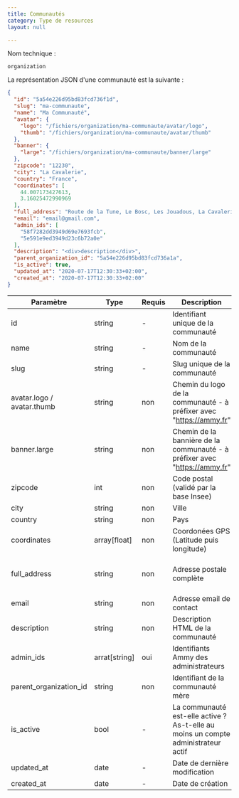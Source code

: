 ```yaml
---
title: Communautés
category: Type de resources
layout: null

---
```

Nom technique :

```
organization
```

La représentation JSON d'une communauté est la suivante :

```json
{
  "id": "5a54e226d95bd83fcd736f1d",
  "slug": "ma-communaute",
  "name": "Ma Communauté",
  "avatar": {
    "logo": "/fichiers/organization/ma-communaute/avatar/logo",
    "thumb": "/fichiers/organization/ma-communaute/avatar/thumb"
  },
  "banner": {
    "large": "/fichiers/organization/ma-communaute/banner/large"
  },
  "zipcode": "12230",
  "city": "La Cavalerie",
  "country": "France",
  "coordinates": [
    44.007173427613,
    3.16025472990969
  ],
  "full_address": "Route de la Tune, Le Bosc, Les Jouadous, La Cavalerie, Millau, Aveyron, Occitanie, France métropolitaine, 12230, France",
  "email": "email@gmail.com",
  "admin_ids": [
    "58f7282dd3949d69e7693fcb",
    "5e591e9ed3949d23c6b72a0e"
  ],
  "description": "<div>description</div>",    
  "parent_organization_id": "5a54e226d95bd83fcd736a1a",
  "is_active": true,
  "updated_at": "2020-07-17T12:30:33+02:00",
  "created_at": "2020-07-17T12:30:33+02:00"
}
```

| Paramètre                                                    | **Type**      | Requis | Description                                                  | **Exemple**                                                  |
| ------------------------------------------------------------ | ------------- | ------ | ------------------------------------------------------------ | ------------------------------------------------------------ |
| id <span class="read-only" data-text="LECTURE SEULE"></span> | string        | -      | Identifiant unique de la communauté                          | 5a54e226d95bd83fcd736f1d                                     |
| name                                                         | string        | -      | Nom de la communauté                                         | Ma communauté                                                |
| slug <span class="read-only" data-text="LECTURE SEULE"></span> | string        | -      | Slug unique de la communauté                                 | ma-communaute                                                |
| avatar.logo / avatar.thumb<span class="read-only" data-text="LECTURE SEULE"></span> | string        | non    | Chemin du logo de la communauté - à préfixer avec "https://ammy.fr" | /fichiers/organization/ma-communaute/avatar/logo             |
| banner.large<span class="read-only" data-text="LECTURE SEULE"></span> | string        | non    | Chemin de la bannière de la communauté - à préfixer avec "https://ammy.fr" | /fichiers/organization/ma-communaute/banner/large            |
| zipcode                                                      | int           | non    | Code postal (validé par la base Insee)                       | 30100                                                        |
| city                                                         | string        | non    | Ville                                                        | Alès                                                         |
| country                                                      | string        | non    | Pays                                                         | France                                                       |
| coordinates                                                  | array[float]  | non    | Coordonées GPS (Latitude puis longitude)                     | [44.1120681,4.0780741]                                       |
| full_address                                                 | string        | non    | Adresse postale complète                                     | Route de la Tune, Le Bosc, Les Jouadous, La Cavalerie, Millau, Aveyron, Occitanie, France métropolitaine, 12230, France |
| email                                                        | string        | non    | Adresse email de contact                                     | contact@communaute.com                                       |
| description                                                  | string        | non    | Description HTML de la communauté                            | <div>description</div>                                       |
| admin_ids                                                    | arrat[string] | oui    | Identifiants Ammy des administrateurs                        | ["58f7282dd3949d69e7693fcb",    "5e591e9ed3949d23c6b72a0e" ] |
| parent_organization_id                                       | string        | non    | Identifiant de la communauté mère                            | 5a54e226d95bd83fcd736a1a                                     |
| is_active<span class="read-only" data-text="LECTURE SEULE"></span> | bool          | -      | La communauté est-elle active ? As-t-elle au moins un compte administrateur actif | true                                                         |
| updated_at <span class="read-only" data-text="LECTURE SEULE"></span> | date          | -      | Date de dernière modification                                | 2020-07-17T12:30:33+02:00                                    |
| created_at <span class="read-only" data-text="LECTURE SEULE"></span> | date          | -      | Date de création                                             | 2020-07-17T12:30:33+02:00                                    |
